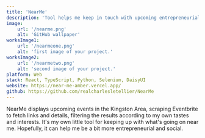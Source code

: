 ```yaml
---
title: 'NearMe'
description: 'Tool helps me keep in touch with upcoming entrepreneurial events near me'
image:
    url: '/nearme.png'
    alt: 'GitHub wallpaper'
worksImage1:
    url: '/nearmeone.png'
    alt: 'first image of your project.'
worksImage2:
    url: '/nearmetwo.png'
    alt: 'second image of your project.'
platform: Web
stack: React, TypeScript, Python, Selenium, DaisyUI
website: https://near-me-amber.vercel.app/
github: https://github.com/realcharlesletellier/NearMe
---
```


NearMe displays upcoming events in the Kingston Area, scraping Eventbrite to fetch links and details, filtering the results according to my own tastes and interests. It's my own little tool for keeping up with what's going on near me. Hopefully, it can help me be a bit more entrepreneurial and social.
